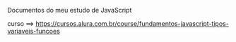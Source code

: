 Documentos do meu estudo de  JavaScript

curso ==> https://cursos.alura.com.br/course/fundamentos-javascript-tipos-variaveis-funcoes 